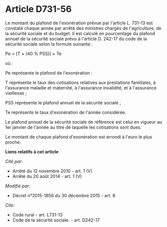 # Article D731-56

Le montant du plafond de l'exonération prévue par l'article L. 731-13 est constaté chaque année par arrêté des ministres
chargés de l'agriculture, de la sécurité sociale et du budget. Il est calculé en pourcentage du plafond annuel de la sécurité
sociale prévu à l'article D. 242-17 du code de la sécurité sociale selon la formule suivante : 

Pe = [T × (40 % PSS)] × Te 

où : 

Pe représente le plafond de l'exonération : 

T représente le taux des cotisations relatives aux prestations familiales, à l'assurance maladie et maternité, à l'assurance
invalidité, et à l'assurance vieillesse ; 

PSS représente le plafond annuel de la sécurité sociale ; 

Te représente le taux d'exonération de l'année considérée. 

Le plafond annuel de la sécurité sociale de référence est celui en vigueur au 1er janvier de l'année au titre de laquelle les
cotisations sont dues. 

Le montant de chaque plafond d'exonération est arrondi à l'euro le plus proche.

**Liens relatifs à cet article**

_Cité par_:

  - Arrêté du 12 novembre 2010 - art. 1 (V)
  - Arrêté du 20 août 2014 - art. 1 (V)

_Modifié par_:

  - Décret n°2015-1856 du 30 décembre 2015 - art. 8

_Cite_:

  - Code rural - art. L731-13
  - Code de la sécurité sociale. - art. D242-17

